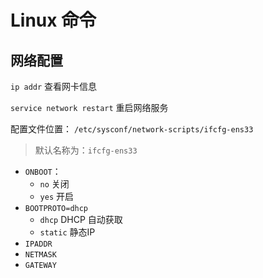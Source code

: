 # Linux 命令

## 网络配置

`ip addr` 查看网卡信息

`service network restart` 重启网络服务

配置文件位置： `/etc/sysconf/network-scripts/ifcfg-ens33`

> 默认名称为：`ifcfg-ens33`

* `ONBOOT`：
  * `no` 关闭
  * `yes` 开启
* `BOOTPROTO=dhcp`
  * `dhcp` DHCP 自动获取
  * `static` 静态IP
* `IPADDR`
* `NETMASK`
* `GATEWAY`